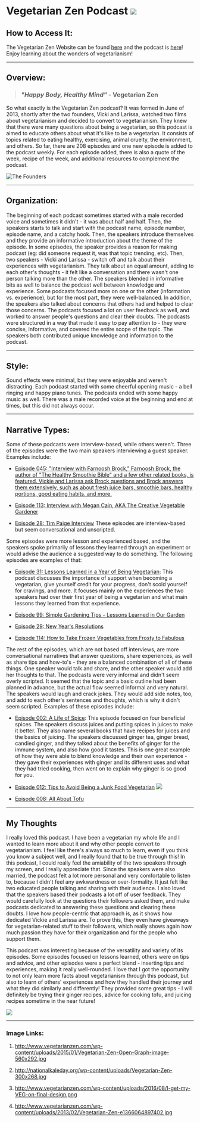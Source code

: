 # Vegetarian Zen Podcast ![](http://www.vegetarianzen.com/wp-content/uploads/2015/01/Vegetarian-Zen-Open-Graph-image-560x292.jpg)

## How to Access It:
The Vegetarian Zen Website can be found [here](http://www.vegetarianzen.com/) and the podcast is [here](http://www.vegetarianzen.com/podcast-2/)! Enjoy learning about the wonders of vegetarianism!

---

## Overview:
> ### *"Happy Body, Healthy Mind"* - Vegetarian Zen

So what exactly is the Vegetarian Zen podcast? It was formed in June of 2013, shortly after the two founders, Vicki and Larissa, watched two films about vegetarianism and decided to convert to vegetarianism. They knew that there were many questions about being a vegetarian, so this podcast is aimed to educate others about what it's like to be a vegetarian. It consists of topics related to eating healthy, exercising, animal cruelty, the environment, and others. So far, there are 208 episodes and one new episode is added to the podcast weekly. For each episode added, there is also a quote of the week, recipe of the week, and additional resources to complement the podcast.

![The Founders](http://nationalkaleday.org/wp-content/uploads/Vegetarian-Zen-300x268.jpg)

---

## Organization:

The beginning of each podcast sometimes started with a male recorded voice and sometimes it didn't - it was about half and half. Then, the speakers starts to talk and start with the podcast name, episode number, episode name, and a catchy hook. Then, the speakers introduce themselves and they provide an informative introduction about the theme of the episode. In some episodes, the speaker provides a reason for making podcast (eg: did someone request it, was that topic trending, etc). Then, two speakers - Vicki and Larissa - switch off and talk about their experiences with vegetarianism. They talk about an equal amount, adding to each other's thoughts - it felt like a conversation and there wasn't one person talking more than the other. The speakers blended in informative bits as well to balance the podcast well between knowledge and experience. Some podcasts focused more on one or the other (information vs. experience), but for the most part, they were well-balanced. In addition, the speakers also talked about concerns that others had and helped to clear those concerns. The podcasts focused a lot on user feedback as well, and worked to answer people's questions and clear their doubts. The podcasts were structured in a way that made it easy to pay attention to - they were concise, informative, and covered the entire scope of the topic. The speakers both contributed unique knowledge and information to the podcast.

---

## Style:

Sound effects were minimal, but they were enjoyable and weren't distracting. Each podcast started with some cheerful opening music - a bell ringing and happy piano tunes. The podcasts ended with some happy music as well. There was a male recorded voice at the beginning and end at times, but this did not always occur.

---

## Narrative Types:

Some of these podcasts were interview-based, while others weren't. Three of the episodes were the two main speakers interviewing a guest speaker. Examples include:
* [Episode 045: "Interview with Farnoosh Brock," Farnoosh Brock, the author of "The Healthy Smoothie Bible" and a few other related books, is featured. Vickie and Larissa ask Brock questions and Brock answers them extensively, such as about fresh juice bars, smoothie bars, healthy portions, good eating habits, and more.](http://www.vegetarianzen.com/blog/2014/04/27/vz-045/)

* [Episode 113: Interview with Megan Cain, AKA The Creative Vegetable Gardener](http://www.vegetarianzen.com/blog/2015/08/16/vz-113/)

* [Episode 28: Tim Paige Interview](http://www.vegetarianzen.com/blog/2013/12/22/vz-028-tim-paige-interview/)
These episodes are interview-based but seem conversational and unscripted.

Some episodes were more lesson and experienced based, and the speakers spoke primarily of lessons they learned through an experiment or would advise the audience a suggested way to do something. The following episodes are examples of that:
* [Episode 31: Lessons Learned in a Year of Being Vegetarian](http://www.vegetarianzen.com/blog/2014/01/19/vz-031-vegetarian-lessons-learned/): This podcast discusses the importance of support when becoming a vegetarian, give yourself credit for your progress, don't scold yourself for cravings, and more. It focuses mainly on the experiences the two speakers had over their first year of being a vegetarian and what main lessons they learned from that experience.

* [Episode 99: Simple Gardening Tips - Lessons Learned in Our Garden](http://www.vegetarianzen.com/blog/2015/05/10/vz-099/)

* [Episode 29: New Year's Resolutions](http://www.vegetarianzen.com/blog/2013/12/29/vz-029-new-years-resolutions/)

* [Episode 114: How to Take Frozen Vegetables from Frosty to Fabulous](http://www.vegetarianzen.com/blog/2015/08/23/vz114/)

The rest of the episodes, which are not based off interviews, are more conversational narratives that answer questions, share experiences, as well as share tips and how-to's - they are a balanced combination of all of these things. One speaker would talk and share, and the other speaker would add her thoughts to that. The podcasts were very informal and didn't seem overly scripted. It seemed that the topic and a basic outline had been planned in advance, but the actual flow seemed informal and very natural. The speakers would laugh and crack jokes. They would add side notes, too, and add to each other's sentences and thoughts, which is why it didn't seem scripted. Examples of these episodes include:
* [Episode 002: A Life of Spice](http://www.vegetarianzen.com/blog/2013/08/04/vz-008-all-about-tofu/): This episode focused on four beneficial spices. The speakers discuss juices and putting spices in juices to make it better. They also name several books that have recipes for juices and the basics of juicing. The speakers discussed ginger tea, ginger bread, candied ginger, and they talked about the benefits of ginger for the immune system, and also how good it tastes. This is one great example of how they were able to blend knowledge and their own experience - they gave their experiences with ginger and its different uses and what they had tried cooking, then went on to explain why ginger is so good for you.

* [Episode 012: Tips to Avoid Being a Junk Food Vegetarian](http://www.vegetarianzen.com/blog/2013/09/01/vz-012-junk-food-vegetarian/)
![](http://www.vegetarianzen.com/wp-content/uploads/2016/08/I-get-my-VEG-on-final-design.png)

* [Episode 008: All About Tofu](http://www.vegetarianzen.com/blog/2013/08/04/vz-008-all-about-tofu/)

---

## My Thoughts

I really loved this podcast. I have been a vegetarian my whole life and I wanted to learn more about it and why other people convert to vegetarianism. I feel like there's always so much to learn, even if you think you know a subject well, and I really found that to be true through this! In this podcast, I could really feel the amiability of the two speakers through my screen, and I really appreciate that. Since the speakers were also married, the podcast felt a lot more personal and very comfortable to listen to, because I didn't feel any awkwardness or over-formality. It just felt like two educated people talking and sharing with their audience. I also loved that the speakers based their podcasts a lot off of user feedback. They would carefully look at the questions their followers asked them, and make podcasts dedicated to answering these questions and clearing these doubts. I love how people-centric that approach is, as it shows how dedicated Vickie and Larissa are. To prove this, they even have giveaways for vegetarian-related stuff to their followers, which really shows again how much passion they have for their organization and for the people who support them.


This podcast was interesting because of the versatility and variety of its episodes. Some episodes focused on lessons learned, others were on tips and advice, and other episodes were a perfect blend - inserting tips and experiences, making it really well-rounded. I love that I got the opportunity to not only learn more facts about vegetarianism through this podcast, but also to learn of others' experiences and how they handled their journey and what they did similarly and differently! They provided some great tips - I will definitely be trying their ginger recipes, advice for cooking tofu, and juicing recipes sometime in the near future!




![](http://www.vegetarianzen.com/wp-content/uploads/2013/02/Vegetarian-Zen-e1366064897402.jpg)




---
### **Image Links:**

1. http://www.vegetarianzen.com/wp-content/uploads/2015/01/Vegetarian-Zen-Open-Graph-image-560x292.jpg

1. http://nationalkaleday.org/wp-content/uploads/Vegetarian-Zen-300x268.jpg

1. http://www.vegetarianzen.com/wp-content/uploads/2016/08/I-get-my-VEG-on-final-design.png

1. http://www.vegetarianzen.com/wp-content/uploads/2013/02/Vegetarian-Zen-e1366064897402.jpg


